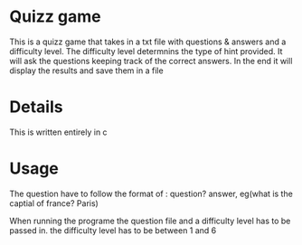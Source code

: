 # Quizz game
This is a quizz game that takes in a txt file with questions & answers and a difficulty level. The difficulty level determnins the type of hint provided. It will ask the questions keeping track of the correct answers. In the end it will display the results and save them in a file

# Details
This is written entirely in c

# Usage
The question have to follow the format of : question? answer, eg(what is the captial of france? Paris)

When running the programe the question file and a difficulty level has to be passed in. the difficulty level has to be between 1 and 6
